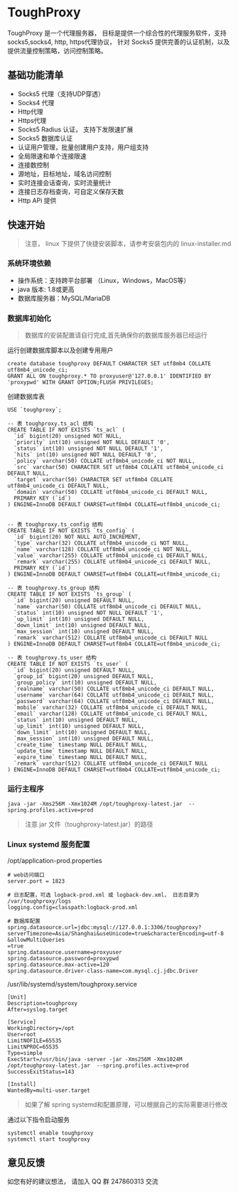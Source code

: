 # ToughProxy

ToughProxy 是一个代理服务器， 目标是提供一个综合性的代理服务软件，支持 socks5,socks4, http, https代理协议， 针对 Socks5 提供完善的认证机制，以及提供流量控制策略，访问控制策略。

## 基础功能清单

- Socks5 代理（支持UDP穿透）
- Socks4 代理
- Http代理
- Https代理
- Socks5 Radius 认证， 支持下发限速扩展
- Socks5 数据库认证
- 认证用户管理，批量创建用户支持，用户组支持
- 全局限速和单个连接限速
- 连接数控制
- 源地址，目标地址，域名访问控制
- 实时连接会话查询，实时流量统计
- 连接日志存档查询，可自定义保存天数
- Http APi 提供


## 快速开始

> 注意， linux 下提供了快捷安装脚本，请参考安装包内的 linux-installer.md

### 系统环境依赖

- 操作系统：支持跨平台部署 （Linux，Windows，MacOS等）
- java 版本: 1.8或更高
- 数据库服务器：MySQL/MariaDB

### 数据库初始化

> 数据库的安装配置请自行完成,首先确保你的数据库服务器已经运行

运行创建数据库脚本以及创建专用用户

    create database toughproxy DEFAULT CHARACTER SET utf8mb4 COLLATE utf8mb4_unicode_ci;
    GRANT ALL ON toughproxy.* TO proxyuser@'127.0.0.1' IDENTIFIED BY 'proxypwd' WITH GRANT OPTION;FLUSH PRIVILEGES;

创建数据库表

    USE `toughproxy`;
    
    -- 表 toughproxy.ts_acl 结构
    CREATE TABLE IF NOT EXISTS `ts_acl` (
      `id` bigint(20) unsigned NOT NULL,
      `priority` int(10) unsigned NOT NULL DEFAULT '0',
      `status` int(10) unsigned NOT NULL DEFAULT '1',
      `hits` int(10) unsigned NOT NULL DEFAULT '0',
      `policy` varchar(50) COLLATE utf8mb4_unicode_ci NOT NULL,
      `src` varchar(50) CHARACTER SET utf8mb4 COLLATE utf8mb4_unicode_ci DEFAULT NULL,
      `target` varchar(50) CHARACTER SET utf8mb4 COLLATE utf8mb4_unicode_ci DEFAULT NULL,
      `domain` varchar(50) COLLATE utf8mb4_unicode_ci DEFAULT NULL,
      PRIMARY KEY (`id`)
    ) ENGINE=InnoDB DEFAULT CHARSET=utf8mb4 COLLATE=utf8mb4_unicode_ci;
    
    
    -- 表 toughproxy.ts_config 结构
    CREATE TABLE IF NOT EXISTS `ts_config` (
      `id` bigint(20) NOT NULL AUTO_INCREMENT,
      `type` varchar(32) COLLATE utf8mb4_unicode_ci NOT NULL,
      `name` varchar(128) COLLATE utf8mb4_unicode_ci NOT NULL,
      `value` varchar(255) COLLATE utf8mb4_unicode_ci DEFAULT NULL,
      `remark` varchar(255) COLLATE utf8mb4_unicode_ci DEFAULT NULL,
      PRIMARY KEY (`id`)
    ) ENGINE=InnoDB DEFAULT CHARSET=utf8mb4 COLLATE=utf8mb4_unicode_ci;
    
    -- 表 toughproxy.ts_group 结构
    CREATE TABLE IF NOT EXISTS `ts_group` (
      `id` bigint(20) unsigned DEFAULT NULL,
      `name` varchar(50) COLLATE utf8mb4_unicode_ci DEFAULT NULL,
      `status` int(10) unsigned NOT NULL DEFAULT '1',
      `up_limit` int(10) unsigned DEFAULT NULL,
      `down_limit` int(10) unsigned DEFAULT NULL,
      `max_session` int(10) unsigned DEFAULT NULL,
      `remark` varchar(512) COLLATE utf8mb4_unicode_ci DEFAULT NULL
    ) ENGINE=InnoDB DEFAULT CHARSET=utf8mb4 COLLATE=utf8mb4_unicode_ci;
    
    -- 表 toughproxy.ts_user 结构
    CREATE TABLE IF NOT EXISTS `ts_user` (
      `id` bigint(20) unsigned DEFAULT NULL,
      `group_id` bigint(20) unsigned DEFAULT NULL,
      `group_policy` int(10) unsigned DEFAULT NULL,
      `realname` varchar(50) COLLATE utf8mb4_unicode_ci DEFAULT NULL,
      `username` varchar(64) COLLATE utf8mb4_unicode_ci DEFAULT NULL,
      `password` varchar(64) COLLATE utf8mb4_unicode_ci DEFAULT NULL,
      `mobile` varchar(32) COLLATE utf8mb4_unicode_ci DEFAULT NULL,
      `email` varchar(128) COLLATE utf8mb4_unicode_ci DEFAULT NULL,
      `status` int(10) unsigned DEFAULT NULL,
      `up_limit` int(10) unsigned DEFAULT NULL,
      `down_limit` int(10) unsigned DEFAULT NULL,
      `max_session` int(10) unsigned DEFAULT NULL,
      `create_time` timestamp NULL DEFAULT NULL,
      `update_time` timestamp NULL DEFAULT NULL,
      `expire_time` timestamp NULL DEFAULT NULL,
      `remark` varchar(512) COLLATE utf8mb4_unicode_ci DEFAULT NULL
    ) ENGINE=InnoDB DEFAULT CHARSET=utf8mb4 COLLATE=utf8mb4_unicode_ci;
    
    
            
### 运行主程序

    java -jar -Xms256M -Xmx1024M /opt/toughproxy-latest.jar  --spring.profiles.active=prod
    
> 注意 jar 文件（toughproxy-latest.jar）的路径

### Linux  systemd 服务配置

/opt/application-prod.properties

    # web访问端口
    server.port = 1823

    # 日志配置，可选 logback-prod.xml 或 logback-dev.xml， 日志目录为 /var/toughproxy/logs
    logging.config=classpath:logback-prod.xml
    
    # 数据库配置
    spring.datasource.url=jdbc:mysql://127.0.0.1:3306/toughproxy?serverTimezone=Asia/Shanghai&useUnicode=true&characterEncoding=utf-8
    &allowMultiQueries
    =true
    spring.datasource.username=proxyuser
    spring.datasource.password=proxypwd
    spring.datasource.max-active=120
    spring.datasource.driver-class-name=com.mysql.cj.jdbc.Driver

/usr/lib/systemd/system/toughproxy.service

    [Unit]
    Description=toughproxy
    After=syslog.target
    
    [Service]
    WorkingDirectory=/opt
    User=root
    LimitNOFILE=65535
    LimitNPROC=65535
    Type=simple
    ExecStart=/usr/bin/java -server -jar -Xms256M -Xmx1024M /opt/toughproxy-latest.jar  --spring.profiles.active=prod
    SuccessExitStatus=143
    
    [Install]
    WantedBy=multi-user.target

> 如果了解 spring systemd和配置原理，可以根据自己的实际需要进行修改

通过以下指令启动服务

    systemctl enable toughproxy
    systemctl start toughproxy
    
## 意见反馈

如您有好的建议想法， 请加入 QQ 群 247860313 交流